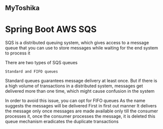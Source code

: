 ## MyToshika 

# Spring Boot AWS SQS

SQS is a distributed queuing system, which gives access to a message queue that you can use to store 
messages while waiting for the end system to process it

There are two types of SQS queues

    Standard and FIFO queues

Standard queues guarantees message delivery at least once.
But if there is a high volume of transactions in a distributed system, messages get delivered more than 
one time, which might cause confusion in the system

In order to avoid this issue, you can opt for FIFO queues
As the name suggests the messages will be delivered First in first out manner
It delivers the message only once
messages are made available only till the consumer processes it, once the consumer processes the message, 
it is deleted this queue mechanism eradicates the duplicate transactions
